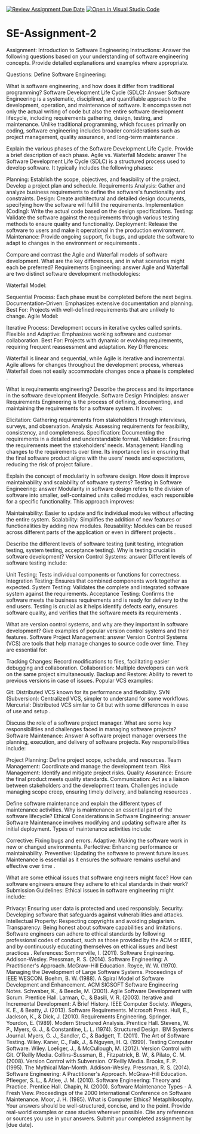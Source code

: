 [![Review Assignment Due Date](https://classroom.github.com/assets/deadline-readme-button-22041afd0340ce965d47ae6ef1cefeee28c7c493a6346c4f15d667ab976d596c.svg)](https://classroom.github.com/a/-ucQIGTc)
[![Open in Visual Studio Code](https://classroom.github.com/assets/open-in-vscode-2e0aaae1b6195c2367325f4f02e2d04e9abb55f0b24a779b69b11b9e10269abc.svg)](https://classroom.github.com/online_ide?assignment_repo_id=15281819&assignment_repo_type=AssignmentRepo)
# SE-Assignment-2
Assignment: Introduction to Software Engineering
Instructions:
Answer the following questions based on your understanding of software engineering concepts. Provide detailed explanations and examples where appropriate.

Questions:
Define Software Engineering:

What is software engineering, and how does it differ from traditional programming?
Software Development Life Cycle (SDLC):
Answer
Software Engineering is a systematic, disciplined, and quantifiable approach to the development, operation, and maintenance of software. It encompasses not only the actual writing of code but also the entire software development lifecycle, including requirements gathering, design, testing, and maintenance. Unlike traditional programming, which focuses primarily on coding, software engineering includes broader considerations such as project management, quality assurance, and long-term maintenance .

Explain the various phases of the Software Development Life Cycle. Provide a brief description of each phase.
Agile vs. Waterfall Models:
answer
The Software Development Life Cycle (SDLC) is a structured process used to develop software. It typically includes the following phases:

Planning: Establish the scope, objectives, and feasibility of the project. Develop a project plan and schedule.
Requirements Analysis: Gather and analyze business requirements to define the software's functionality and constraints.
Design: Create architectural and detailed design documents, specifying how the software will fulfill the requirements.
Implementation (Coding): Write the actual code based on the design specifications.
Testing: Validate the software against the requirements through various testing methods to ensure quality and functionality.
Deployment: Release the software to users and make it operational in the production environment.
Maintenance: Provide ongoing support, fix bugs, and update the software to adapt to changes in the environment or requirements .

Compare and contrast the Agile and Waterfall models of software development. What are the key differences, and in what scenarios might each be preferred?
Requirements Engineering:
answer
Agile and Waterfall are two distinct software development methodologies:

Waterfall Model:

Sequential Process: Each phase must be completed before the next begins.
Documentation-Driven: Emphasizes extensive documentation and planning.
Best For: Projects with well-defined requirements that are unlikely to change.
Agile Model:

Iterative Process: Development occurs in iterative cycles called sprints.
Flexible and Adaptive: Emphasizes working software and customer collaboration.
Best For: Projects with dynamic or evolving requirements, requiring frequent reassessment and adaptation.
Key Differences:

Waterfall is linear and sequential, while Agile is iterative and incremental.
Agile allows for changes throughout the development process, whereas Waterfall does not easily accommodate changes once a phase is completed .

What is requirements engineering? Describe the process and its importance in the software development lifecycle.
Software Design Principles:
answer
Requirements Engineering is the process of defining, documenting, and maintaining the requirements for a software system. It involves:

Elicitation: Gathering requirements from stakeholders through interviews, surveys, and observation.
Analysis: Assessing requirements for feasibility, consistency, and completeness.
Specification: Documenting the requirements in a detailed and understandable format.
Validation: Ensuring the requirements meet the stakeholders' needs.
Management: Handling changes to the requirements over time.
Its importance lies in ensuring that the final software product aligns with the users' needs and expectations, reducing the risk of project failure .


Explain the concept of modularity in software design. How does it improve maintainability and scalability of software systems?
Testing in Software Engineering:
answer
Modularity in software design refers to the division of software into smaller, self-contained units called modules, each responsible for a specific functionality. This approach improves:

Maintainability: Easier to update and fix individual modules without affecting the entire system.
Scalability: Simplifies the addition of new features or functionalities by adding new modules.
Reusability: Modules can be reused across different parts of the application or even in different projects .

Describe the different levels of software testing (unit testing, integration testing, system testing, acceptance testing). Why is testing crucial in software development?
Version Control Systems:
answer
Different levels of software testing include:

Unit Testing: Tests individual components or functions for correctness.
Integration Testing: Ensures that combined components work together as expected.
System Testing: Validates the complete and integrated software system against the requirements.
Acceptance Testing: Confirms the software meets the business requirements and is ready for delivery to the end users.
Testing is crucial as it helps identify defects early, ensures software quality, and verifies that the software meets its requirements .

What are version control systems, and why are they important in software development? Give examples of popular version control systems and their features.
Software Project Management:
answer
Version Control Systems (VCS) are tools that help manage changes to source code over time. They are essential for:

Tracking Changes: Record modifications to files, facilitating easier debugging and collaboration.
Collaboration: Multiple developers can work on the same project simultaneously.
Backup and Restore: Ability to revert to previous versions in case of issues.
Popular VCS examples:

Git: Distributed VCS known for its performance and flexibility.
SVN (Subversion): Centralized VCS, simpler to understand for some workflows.
Mercurial: Distributed VCS similar to Git but with some differences in ease of use and setup .

Discuss the role of a software project manager. What are some key responsibilities and challenges faced in managing software projects?
Software Maintenance:
Answer
A software project manager oversees the planning, execution, and delivery of software projects. Key responsibilities include:

Project Planning: Define project scope, schedule, and resources.
Team Management: Coordinate and manage the development team.
Risk Management: Identify and mitigate project risks.
Quality Assurance: Ensure the final product meets quality standards.
Communication: Act as a liaison between stakeholders and the development team.
Challenges include managing scope creep, ensuring timely delivery, and balancing resources .

Define software maintenance and explain the different types of maintenance activities. Why is maintenance an essential part of the software lifecycle?
Ethical Considerations in Software Engineering:
answer
Software Maintenance involves modifying and updating software after its initial deployment. Types of maintenance activities include:

Corrective: Fixing bugs and errors.
Adaptive: Making the software work in new or changed environments.
Perfective: Enhancing performance or maintainability.
Preventive: Updating the software to prevent future issues.
Maintenance is essential as it ensures the software remains useful and effective over time .

What are some ethical issues that software engineers might face? How can software engineers ensure they adhere to ethical standards in their work?
Submission Guidelines:
Ethical issues in software engineering might include:

Privacy: Ensuring user data is protected and used responsibly.
Security: Developing software that safeguards against vulnerabilities and attacks.
Intellectual Property: Respecting copyrights and avoiding plagiarism.
Transparency: Being honest about software capabilities and limitations.
Software engineers can adhere to ethical standards by following professional codes of conduct, such as those provided by the ACM or IEEE, and by continuously educating themselves on ethical issues and best practices .
References:
Sommerville, I. (2011). Software Engineering. Addison-Wesley.
Pressman, R. S. (2014). Software Engineering: A Practitioner's Approach. McGraw-Hill Education.
Royce, W. W. (1970). Managing the Development of Large Software Systems. Proceedings of IEEE WESCON.
Boehm, B. W. (1988). A Spiral Model of Software Development and Enhancement. ACM SIGSOFT Software Engineering Notes.
Schwaber, K., & Beedle, M. (2001). Agile Software Development with Scrum. Prentice Hall.
Larman, C., & Basili, V. R. (2003). Iterative and Incremental Development: A Brief History. IEEE Computer Society.
Wiegers, K. E., & Beatty, J. (2013). Software Requirements. Microsoft Press.
Hull, E., Jackson, K., & Dick, J. (2010). Requirements Engineering. Springer.
Yourdon, E. (1989). Modern Structured Analysis. Prentice Hall.
Stevens, W. P., Myers, G. J., & Constantine, L. L. (1974). Structured Design. IBM Systems Journal.
Myers, G. J., Sandler, C., & Badgett, T. (2011). The Art of Software Testing. Wiley.
Kaner, C., Falk, J., & Nguyen, H. Q. (1999). Testing Computer Software. Wiley.
Loeliger, J., & McCullough, M. (2012). Version Control with Git. O'Reilly Media.
Collins-Sussman, B., Fitzpatrick, B. W., & Pilato, C. M. (2008). Version Control with Subversion. O'Reilly Media.
Brooks, F. P. (1995). The Mythical Man-Month. Addison-Wesley.
Pressman, R. S. (2014). Software Engineering: A Practitioner's Approach. McGraw-Hill Education.
Pfleeger, S. L., & Atlee, J. M. (2010). Software Engineering: Theory and Practice. Prentice Hall.
Chapin, N. (2000). Software Maintenance Types - A Fresh View. Proceedings of the 2000 International Conference on Software Maintenance.
Moor, J. H. (1985). What is Computer Ethics? Metaphilosophy.
Your answers should be well-structured, concise, and to the point.
Provide real-world examples or case studies wherever possible.
Cite any references or sources you use in your answers.
Submit your completed assignment by [due date].
